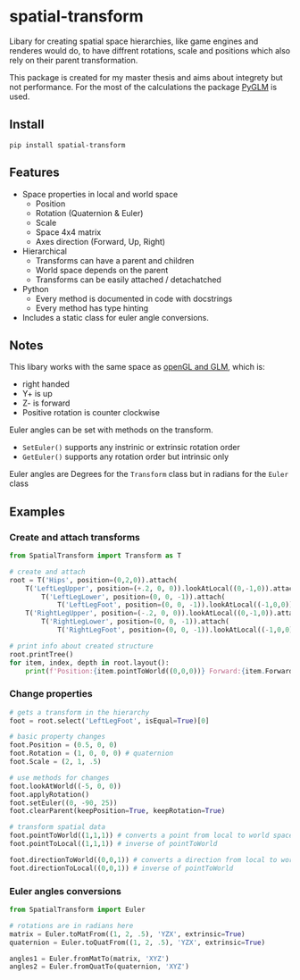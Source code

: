 # spatial-transform
Libary for creating spatial space hierarchies, like game engines and renderes would do, to have diffrent rotations, scale and positions which also rely on their parent transformation.

This package is created for my master thesis and aims about integrety but not performance. For the most of the calculations the package [PyGLM](https://github.com/Zuzu-Typ/PyGLM) is used.

## Install
``` batch
pip install spatial-transform
 ```
## Features
- Space properties in local and world space
    - Position
    - Rotation (Quaternion & Euler)
    - Scale
    - Space 4x4 matrix
    - Axes direction (Forward, Up, Right)
- Hierarchical
    - Transforms can have a parent and children
    - World space depends on the parent
    - Transforms can be easily attached / detachatched
- Python
    - Every method is documented in code with docstrings
    - Every method has type hinting
- Includes a static class for euler angle conversions.
## Notes
This libary works with the same space as [openGL and GLM](https://www.evl.uic.edu/ralph/508S98/coordinates.html), which is:
- right handed
- Y+ is up
- Z- is forward
- Positive rotation is counter clockwise

Euler angles can be set with methods on the transform.
- ``SetEuler()`` supports any instrinic or extrinsic rotation order
- ``GetEuler()`` supports any rotation order but intrinsic only

Euler angles are Degrees for the ``Transform`` class but in radians for the ``Euler`` class

## Examples
### Create and attach transforms
``` python
from SpatialTransform import Transform as T

# create and attach
root = T('Hips', position=(0,2,0)).attach(
    T('LeftLegUpper', position=(+.2, 0, 0)).lookAtLocal((0,-1,0)).attach(
        T('LeftLegLower', position=(0, 0, -1)).attach(
            T('LeftLegFoot', position=(0, 0, -1)).lookAtLocal((-1,0,0)))),
    T('RightLegUpper', position=(-.2, 0, 0)).lookAtLocal((0,-1,0)).attach(
        T('RightLegLower', position=(0, 0, -1)).attach(
            T('RightLegFoot', position=(0, 0, -1)).lookAtLocal((-1,0,0)))))

# print info about created structure
root.printTree()
for item, index, depth in root.layout():
    print(f'Position:{item.pointToWorld((0,0,0))} Forward:{item.ForwardWorld} {item.Name}')
```

### Change properties
``` python
# gets a transform in the hierarchy
foot = root.select('LeftLegFoot', isEqual=True)[0]

# basic property changes
foot.Position = (0.5, 0, 0)
foot.Rotation = (1, 0, 0, 0) # quaternion
foot.Scale = (2, 1, .5)

# use methods for changes
foot.lookAtWorld((-5, 0, 0))
foot.applyRotation()
foot.setEuler((0, -90, 25))
foot.clearParent(keepPosition=True, keepRotation=True)

# transform spatial data
foot.pointToWorld((1,1,1)) # converts a point from local to world space
foot.pointToLocal((1,1,1)) # inverse of pointToWorld

foot.directionToWorld((0,0,1)) # converts a direction from local to world space
foot.directionToLocal((0,0,1)) # inverse of pointToWorld
```

### Euler angles conversions
``` python
from SpatialTransform import Euler

# rotations are in radians here
matrix = Euler.toMatFrom((1, 2, .5), 'YZX', extrinsic=True)
quaternion = Euler.toQuatFrom((1, 2, .5), 'YZX', extrinsic=True)

angles1 = Euler.fromMatTo(matrix, 'XYZ')
angles2 = Euler.fromQuatTo(quaternion, 'XYZ')
```
